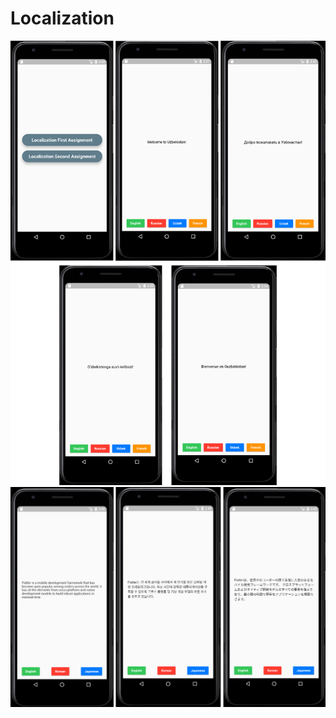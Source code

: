 # Localization

![This is an image](assets/readme/first_assignment.png)
![This is an image](assets/readme/second_assignment.png)